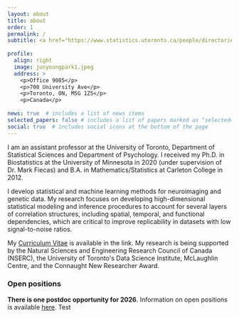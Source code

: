 ```yaml
---
layout: about
title: about
order: 1
permalink: / 
subtitle: <a href="https://www.statistics.utoronto.ca/people/directories/all-faculty/jun-young-park"> Assistant Professor, University of Toronto</a>
 
profile:
  align: right
  image: junyoungpark1.jpeg
  address: >
    <p>Office 9085</p>
    <p>700 University Ave</p>
    <p>Toronto, ON, M5G 1Z5</p>
    <p>Canada</p>
    
news: true  # includes a list of news items
selected_papers: false # includes a list of papers marked as "selected={true}"
social: true  # includes social icons at the bottom of the page
---
```


I am an assistant professor at the University of Toronto, Department of Statistical Sciences and Department of Psychology. I received my Ph.D. in Biostatistics at the University of Minnesota in 2020 (under supervision of Dr. Mark Fiecas) and B.A. in Mathematics/Statistics at Carleton College in 2012. 

I develop statistical and machine learning methods for neuroimaging and genetic data. My research focuses on developing high-dimensional statistical modeling and inference procedures to account for several layers of correlation structures, including spatial, temporal, and functional dependencies, which are critical to improve replicability in datasets with low signal-to-noise ratios.

My [Curriculum Vitae](https://github.com/junjypark/junjypark.github.io/blob/master/assets/pdf/JunYoung_Park(CurriculumVitae).pdf) is available in the link. My research is being supported by the Natural Sciences and Engineering Research Council of Canada (NSERC), the University of Toronto's Data Science Institute, McLaughlin Centre, and the Connaught New Researcher Award.

### Open positions

**There is one postdoc opportunity for 2026**. Information on open positions is available [here](https://junjypark.github.io/openpositions/). Test